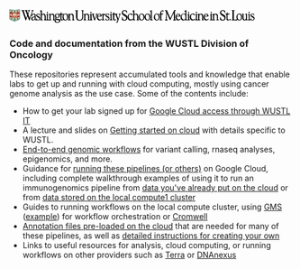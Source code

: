 ![wustl logo](https://github.com/wustl-oncology/.github/blob/master/profile/wustl_logo.png?raw=true)

### Code and documentation from the WUSTL Division of Oncology

These repositories represent accumulated tools and knowledge that enable labs to get up and running with cloud computing, mostly using cancer genome analysis as the use case.  Some of the contents include:

- How to get your lab signed up for [Google Cloud access through WUSTL IT](https://github.com/wustl-oncology/cloud-workflows/blob/main/docs/getting_started_gcp.md)
- A lecture and slides on [Getting started on cloud](https://github.com/genome/bfx-workshop/blob/master/lectures/week_25/week25_slides.pdf) with details specific to WUSTL. 
- [End-to-end genomic workflows](https://github.com/wustl-oncology/analysis-wdls) for variant calling, rnaseq analyses, epigenomics, and more.
- Guidance for [running these pipelines (or others)](https://github.com/wustl-oncology/cloud-workflows) on Google Cloud, including complete walkthrough examples of using it to run an immunogenomics pipeline from [data you've already put on the cloud](https://github.com/wustl-oncology/immuno_gcp_wdl_local) or from [data stored on the local compute1 cluster ](https://github.com/wustl-oncology/immuno_gcp_wdl_local)
- Guides to running workflows on the local compute cluster, using [GMS](https://github.com/genome/genome/wiki/CWL-Somatic-Pipeline-Walkthrough) ([example](https://github.com/wustl-oncology/immuno-planning/issues/13)) for workflow orchestration or [Cromwell]()
- [Annotation files pre-loaded on the cloud](https://console.cloud.google.com/storage/browser/griffith-lab-workflow-inputs) that are needed for many of these pipelines, as well as [detailed instructions for creating your own](https://github.com/genome/analysis-workflows/wiki/Gathering-input-files)
- Links to useful resources for analysis, cloud computing, or running workflows on other providers such as [Terra](https://support.terra.bio/hc/en-us/categories/360005881492-Getting-Started) or [DNAnexus](https://documentation.dnanexus.com/getting-started)
